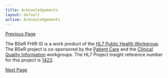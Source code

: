 ```yaml
---
title: Acknowledgements
layout: default
active: Acknowledgements
---
```


[Previous Page](BSeR_Project_Team.html)

The BSeR FHIR IG is a work product of the [HL7 Public Health Workgroup](http://www.hl7.org/Special/committees/pher/index.cfm). The BSeR project is co-sponsored by the [Patient Care](http://www.hl7.org/Special/committees/patientcare/index.cfm) and the [Clinical Quality Information](http://www.hl7.org/Special/committees/cqi/index.cfm) workgroups. The HL7 Project Insight reference number for this project is [1423](http://www.hl7.org/Special/committees/pher/projects.cfm?action=edit&ProjectNumber=1423).

[Next Page](Resource_Profiles.html)